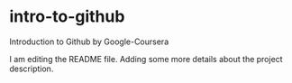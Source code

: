 # intro-to-github
Introduction to Github by Google-Coursera

I am editing the README file. Adding some more details about the project description.
